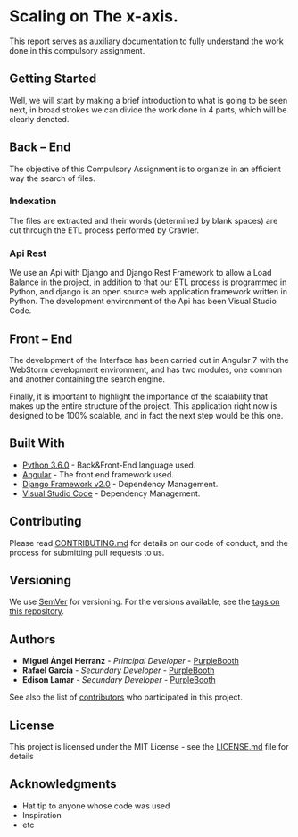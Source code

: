 # Scaling on The x-axis.

This report serves as auxiliary documentation to fully understand the work done in this compulsory assignment.


## Getting Started

Well, we will start by making a brief introduction to what is going to be seen next, in broad strokes we can divide the work done in 4 parts, which will be clearly denoted.


## Back – End

The objective of this Compulsory Assignment is to organize in an efficient way the search of files.

###	 Indexation

The files are extracted and their words (determined by blank spaces) are cut through the ETL process performed by Crawler.

### Api Rest

We use an Api with Django and Django Rest Framework to allow a Load Balance in the project, in addition to that our ETL process is programmed in Python, and django is an open source web application framework written in Python. The development environment of the Api has been Visual Studio Code.


## Front – End

The development of the Interface has been carried out in Angular 7 with the WebStorm development environment, and has two modules, one common and another containing the search engine.

Finally, it is important to highlight the importance of the scalability that makes up the entire structure of the project. This application right now is designed to be 100% scalable, and in fact the next step would be this one.


## Built With

* [Python 3.6.0](https://www.python.org/downloads/) - Back&Front-End  language used.
* [Angular](https://angular.io/) - The front end framework used.
* [Django Framework v2.0](https://www.djangoproject.com/download/) - Dependency Management.
* [Visual Studio Code](https://code.visualstudio.com/) - Dependency Management.


## Contributing

Please read [CONTRIBUTING.md](https://gist.github.com/PurpleBooth/b24679402957c63ec426) for details on our code of conduct, and the process for submitting pull requests to us.


## Versioning

We use [SemVer](http://semver.org/) for versioning. For the versions available, see the [tags on this repository](https://github.com/your/project/tags). 


## Authors

* **Miguel Ángel Herranz** - *Principal Developer* - [PurpleBooth](https://github.com/Sanperolo)
* **Rafael García** - *Secundary Developer* - [PurpleBooth](https://github.com/rafagarciac)
* **Edison Lamar** - *Secundary Developer* - [PurpleBooth](https://github.com/edijavi)

See also the list of [contributors](https://github.com/your/project/contributors) who participated in this project.


## License

This project is licensed under the MIT License - see the [LICENSE.md](LICENSE.md) file for details


## Acknowledgments

* Hat tip to anyone whose code was used
* Inspiration
* etc
